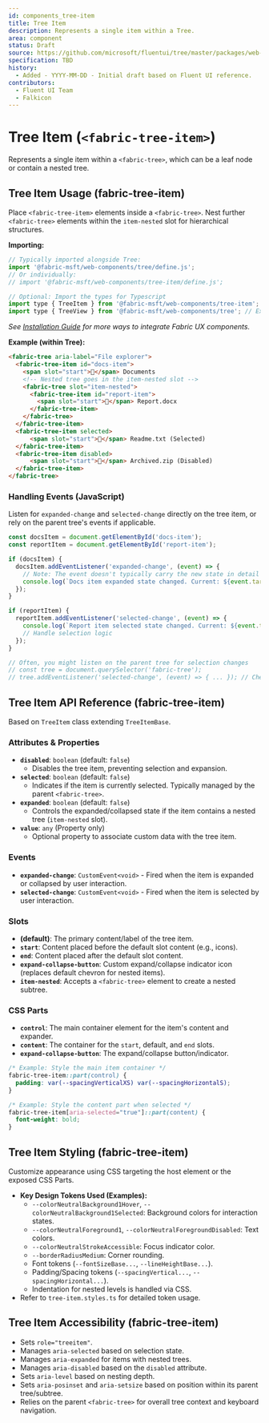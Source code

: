 ```yaml
---
id: components_tree-item
title: Tree Item
description: Represents a single item within a Tree.
area: component
status: Draft
source: https://github.com/microsoft/fluentui/tree/master/packages/web-components/src/tree-item
specification: TBD
history:
  - Added - YYYY-MM-DD - Initial draft based on Fluent UI reference.
contributors:
  - Fluent UI Team
  - Falkicon
---
```


# Tree Item (`<fabric-tree-item>`)

<!-- BEGIN-SECTION: Tree Item Overview -->
Represents a single item within a `<fabric-tree>`, which can be a leaf node or contain a nested tree.
<!-- END-SECTION: Tree Item Overview -->

<!-- BEGIN-SECTION: Tree Item Usage -->
## Tree Item Usage (fabric-tree-item)

Place `<fabric-tree-item>` elements inside a `<fabric-tree>`. Nest further `<fabric-tree>` elements within the `item-nested` slot for hierarchical structures.

**Importing:**

```javascript
// Typically imported alongside Tree:
import '@fabric-msft/web-components/tree/define.js';
// Or individually:
// import '@fabric-msft/web-components/tree-item/define.js';

// Optional: Import the types for Typescript
import type { TreeItem } from '@fabric-msft/web-components/tree-item';
import type { TreeView } from '@fabric-msft/web-components/tree'; // Example context type
```

*See [Installation Guide](../../guides/installation.md) for more ways to integrate Fabric UX components.*

**Example (within Tree):**

```html
<fabric-tree aria-label="File explorer">
  <fabric-tree-item id="docs-item">
    <span slot="start">📁</span> Documents
    <!-- Nested tree goes in the item-nested slot -->
    <fabric-tree slot="item-nested">
      <fabric-tree-item id="report-item">
        <span slot="start">📄</span> Report.docx
      </fabric-tree-item>
    </fabric-tree>
  </fabric-tree-item>
  <fabric-tree-item selected>
      <span slot="start">📄</span> Readme.txt (Selected)
  </fabric-tree-item>
  <fabric-tree-item disabled>
      <span slot="start">📄</span> Archived.zip (Disabled)
  </fabric-tree-item>
</fabric-tree>
```

### Handling Events (JavaScript)

Listen for `expanded-change` and `selected-change` directly on the tree item, or rely on the parent tree's events if applicable.

```javascript
const docsItem = document.getElementById('docs-item');
const reportItem = document.getElementById('report-item');

if (docsItem) {
  docsItem.addEventListener('expanded-change', (event) => {
    // Note: The event doesn't typically carry the new state in detail
    console.log(`Docs item expanded state changed. Current: ${event.target.expanded}`);
  });
}

if (reportItem) {
  reportItem.addEventListener('selected-change', (event) => {
    console.log(`Report item selected state changed. Current: ${event.target.selected}`);
    // Handle selection logic
  });
}

// Often, you might listen on the parent tree for selection changes
// const tree = document.querySelector('fabric-tree');
// tree.addEventListener('selected-change', (event) => { ... }); // Check tree component API
```
<!-- END-SECTION: Tree Item Usage -->

<!-- BEGIN-SECTION: Tree Item API -->
## Tree Item API Reference (fabric-tree-item)

Based on `TreeItem` class extending `TreeItemBase`.

### Attributes & Properties

*   **`disabled`**: `boolean` (default: `false`)
    *   Disables the tree item, preventing selection and expansion.
*   **`selected`**: `boolean` (default: `false`)
    *   Indicates if the item is currently selected. Typically managed by the parent `<fabric-tree>`.
*   **`expanded`**: `boolean` (default: `false`)
    *   Controls the expanded/collapsed state if the item contains a nested tree (`item-nested` slot).
*   **`value`**: `any` (Property only)
    *   Optional property to associate custom data with the tree item.

### Events

*   **`expanded-change`**: `CustomEvent<void>` - Fired when the item is expanded or collapsed by user interaction.
*   **`selected-change`**: `CustomEvent<void>` - Fired when the item is selected by user interaction.

### Slots

*   **(default)**: The primary content/label of the tree item.
*   **`start`**: Content placed before the default slot content (e.g., icons).
*   **`end`**: Content placed after the default slot content.
*   **`expand-collapse-button`**: Custom expand/collapse indicator icon (replaces default chevron for nested items).
*   **`item-nested`**: Accepts a `<fabric-tree>` element to create a nested subtree.

### CSS Parts

*   **`control`**: The main container element for the item's content and expander.
*   **`content`**: The container for the `start`, default, and `end` slots.
*   **`expand-collapse-button`**: The expand/collapse button/indicator.

```css
/* Example: Style the main item container */
fabric-tree-item::part(control) {
  padding: var(--spacingVerticalXS) var(--spacingHorizontalS);
}

/* Example: Style the content part when selected */
fabric-tree-item[aria-selected="true"]::part(content) {
  font-weight: bold;
}
```
<!-- END-SECTION: Tree Item API -->

<!-- BEGIN-SECTION: Tree Item Styling -->
## Tree Item Styling (fabric-tree-item)

Customize appearance using CSS targeting the host element or the exposed CSS Parts.

*   **Key Design Tokens Used (Examples):**
    *   `--colorNeutralBackground1Hover`, `--colorNeutralBackground1Selected`: Background colors for interaction states.
    *   `--colorNeutralForeground1`, `--colorNeutralForegroundDisabled`: Text colors.
    *   `--colorNeutralStrokeAccessible`: Focus indicator color.
    *   `--borderRadiusMedium`: Corner rounding.
    *   Font tokens (`--fontSizeBase...`, `--lineHeightBase...`).
    *   Padding/Spacing tokens (`--spacingVertical...`, `--spacingHorizontal...`).
    *   Indentation for nested levels is handled via CSS.
*   Refer to `tree-item.styles.ts` for detailed token usage.
<!-- END-SECTION: Tree Item Styling -->

<!-- BEGIN-SECTION: Tree Item Accessibility -->
## Tree Item Accessibility (fabric-tree-item)

*   Sets `role="treeitem"`.
*   Manages `aria-selected` based on selection state.
*   Manages `aria-expanded` for items with nested trees.
*   Manages `aria-disabled` based on the `disabled` attribute.
*   Sets `aria-level` based on nesting depth.
*   Sets `aria-posinset` and `aria-setsize` based on position within its parent tree/subtree.
*   Relies on the parent `<fabric-tree>` for overall tree context and keyboard navigation.
<!-- END-SECTION: Tree Item Accessibility -->
